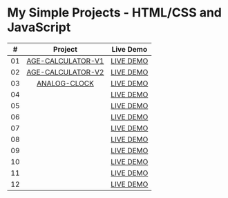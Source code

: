 # My Simple Projects - HTML/CSS and JavaScript

|  #   | Project                                                                                                                                   | Live Demo                           |
| :--: | :----------------------------------------------------------------------------------------------------------------------------------------:|:------------------------------------:
|  01  | [AGE-CALCULATOR-V1](https://github.com/DeoVindice29/MINI-PROJECTS/tree/main/AGE-CALCULATOR-V1)                                            |[LIVE DEMO](https://deovindice29.github.io/MINI-PROJECTS/AGE-CALCULATOR-V1/)                                                                                  |
|  02  | [AGE-CALCULATOR-V2](https://github.com/DeoVindice29/MINI-PROJECTS/tree/main/AGE-CALCULATOR-V2)                                            |[LIVE DEMO](https://deovindice29.github.io/MINI-PROJECTS/AGE-CALCULATOR-V2/)                                                                                  |
|  03  | [ANALOG-CLOCK](https://github.com/DeoVindice29/MINI-PROJECTS/tree/main/ANALOG%20CLOCK)                                                    |[LIVE DEMO](https://deovindice29.github.io/MINI-PROJECTS/ANALOG%20CLOCK/)                                                                                     |
|  04  | []()                                        |[LIVE DEMO]()                                                                                |
|  05  | []()                                        |[LIVE DEMO]()                                                                                |
|  06  | []()                                        |[LIVE DEMO]()                                                                                |
|  07  | []()                                        |[LIVE DEMO]()                                                                                |
|  08  | []()                                        |[LIVE DEMO]()                                                                                |
|  09  | []()                                        |[LIVE DEMO]()                                                                                |
|  10  | []()                                        |[LIVE DEMO]()                                                                                |
|  11  | []()                                        |[LIVE DEMO]()                                                                                |
|  12  | []()                                        |[LIVE DEMO]()                                                                                |
